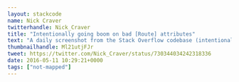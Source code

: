 ```yaml
---
layout: stackcode
name: Nick Craver
twitterhandle: Nick_Craver
title: "Intentionally going boom on bad [Route] attributes"
text: "A daily screenshot from the Stack Overflow codebase (intentionally going boom on bad [Route] attributes). "
thumbnailhandle: Ml21utjFJr
tweet: https://twitter.com/Nick_Craver/status/730344034242318336
date: 2016-05-11 10:29:21+0000
tags: ["not-mapped"]
---
```


